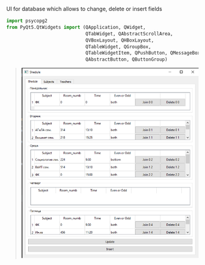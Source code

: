 UI for database which allows to change, delete or insert fields
```py
import psycopg2
from PyQt5.QtWidgets import (QApplication, QWidget,
                             QTabWidget, QAbstractScrollArea,
                             QVBoxLayout, QHBoxLayout,
                             QTableWidget, QGroupBox,
                             QTableWidgetItem, QPushButton, QMessageBox,
                             QAbstractButton, QButtonGroup)
```
> ![Image](https://github.com/zuzuka28/mtuci_prog/raw/main/doc/timetableui.png)
